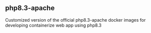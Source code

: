 ## php8.3-apache
Customized version of the official php8.3-apache docker images for developing containerize web app using php8.3

